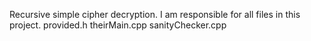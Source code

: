 Recursive simple cipher decryption. 
I am responsible for all files in this project. 
provided.h
theirMain.cpp
sanityChecker.cpp
